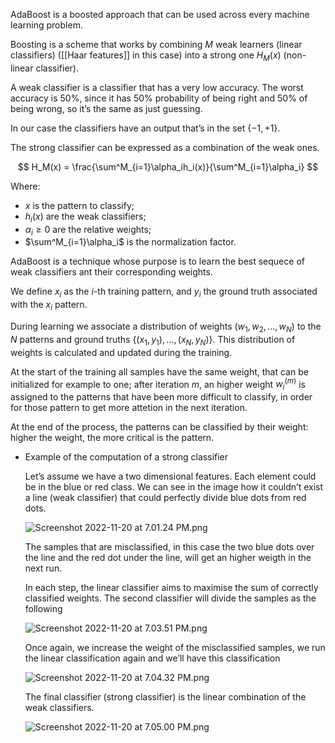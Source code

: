 AdaBoost is a boosted approach that can be used across every machine learning problem.

Boosting is a scheme that works by combining $M$ weak learners (linear classifiers) ([[Haar features]] in this case) into a strong one $H_M(x)$ (non-linear classifier).

A weak classifier is a classifier that has a very low accuracy. The worst accuracy is 50%, since it has 50% probability of being right and 50% of being wrong, so it’s the same as just guessing.

In our case the classifiers have an output that’s in the set $\{-1,+1\}$.

The strong classifier can be expressed as a combination of the weak ones.

$$
H_M(x) = \frac{\sum^M_{i=1}\alpha_ih_i(x)}{\sum^M_{i=1}\alpha_i}
$$

Where:

- $x$ is the pattern to classify;
- $h_i(x)$ are the weak classifiers;
- $\alpha_i \ge0$ are the relative weights;
- $\sum^M_{i=1}\alpha_i$ is the normalization factor.

AdaBoost is a technique whose purpose is to learn the best sequece of weak classifiers ant their corresponding weights.

We define $x_i$  as the $i$-th training pattern, and $y_i$ the ground truth associated with the $x_i$ pattern.

During learning we associate a distribution of weights $(w_1, w_2,...,w_N)$ to the $N$ patterns and ground truths $\{(x_1,y_1), ..., (x_N, y_N)\}$. 
This distribution of weights is calculated and updated during the training.

At the start of the training all samples have the same weight, that can be initialized for example to one; after iteration $m$, an higher weight $w_i^{(m)}$ is assigned to the patterns that have been more difficult to classify, in order for those pattern to get more attetion in the next iteration.

At the end of the process, the patterns can be classified by their weight: higher the weight, the more critical is the pattern. 

- Example of the computation of a strong classifier
    
    Let’s assume we have a two dimensional features. Each element could be in the blue or red class. We can see in the image how it couldn’t exist a line (weak classifier) that could perfectly divide blue dots from red dots.
    
    ![Screenshot 2022-11-20 at 7.01.24 PM.png](Screenshot_2022-11-20_at_7.01.24_PM.png)
    
    The samples that are misclassified, in this case the two blue dots over the line and the red dot under the line, will get an higher weigth in the next run.
    
    In each step, the linear classifier aims to maximise the sum of correctly classified weights. The second classifier will divide the samples as the following
    
    ![Screenshot 2022-11-20 at 7.03.51 PM.png](Screenshot_2022-11-20_at_7.03.51_PM.png)
    
    Once again, we increase the weight of the misclassified samples, we run the linear classification again and we’ll have this classification
    
    ![Screenshot 2022-11-20 at 7.04.32 PM.png](Screenshot_2022-11-20_at_7.04.32_PM.png)
    
    The final classifier (strong classifier) is the linear combination of the weak classifiers.
    
    ![Screenshot 2022-11-20 at 7.05.00 PM.png](Screenshot_2022-11-20_at_7.05.00_PM.png)
    
